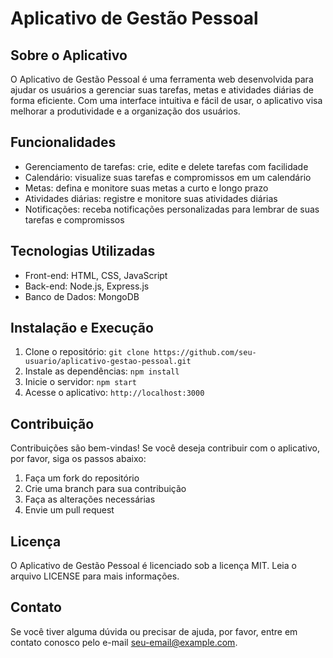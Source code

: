 # Aplicativo de Gestão Pessoal

## Sobre o Aplicativo

O Aplicativo de Gestão Pessoal é uma ferramenta web desenvolvida para ajudar os usuários a gerenciar suas tarefas, metas e atividades diárias de forma eficiente. Com uma interface intuitiva e fácil de usar, o aplicativo visa melhorar a produtividade e a organização dos usuários.

## Funcionalidades

*   Gerenciamento de tarefas: crie, edite e delete tarefas com facilidade
*   Calendário: visualize suas tarefas e compromissos em um calendário
*   Metas: defina e monitore suas metas a curto e longo prazo
*   Atividades diárias: registre e monitore suas atividades diárias
*   Notificações: receba notificações personalizadas para lembrar de suas tarefas e compromissos

## Tecnologias Utilizadas

*   Front-end: HTML, CSS, JavaScript
*   Back-end: Node.js, Express.js
*   Banco de Dados: MongoDB

## Instalação e Execução

1.  Clone o repositório: `git clone https://github.com/seu-usuario/aplicativo-gestao-pessoal.git`
2.  Instale as dependências: `npm install`
3.  Inicie o servidor: `npm start`
4.  Acesse o aplicativo: `http://localhost:3000`

## Contribuição

Contribuições são bem-vindas! Se você deseja contribuir com o aplicativo, por favor, siga os passos abaixo:

1.  Faça um fork do repositório
2.  Crie uma branch para sua contribuição
3.  Faça as alterações necessárias
4.  Envie um pull request

## Licença

O Aplicativo de Gestão Pessoal é licenciado sob a licença MIT. Leia o arquivo LICENSE para mais informações.

## Contato

Se você tiver alguma dúvida ou precisar de ajuda, por favor, entre em contato conosco pelo e-mail [seu-email@example.com](mailto:seu-email@example.com).
